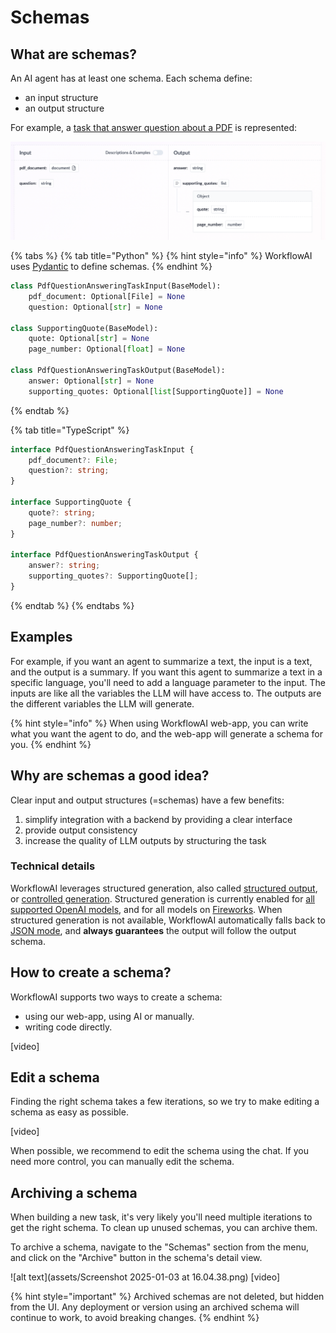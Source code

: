 # Schemas
## What are schemas?
An AI agent has at least one schema. Each schema define:
- an input structure
- an output structure

For example, a [task that answer question about a PDF](https://workflowai.dev/workflowai/tasks/pdf-question-answering/1/schemas) is represented:

![alt text](/docs/assets/images/schema.png)

{% tabs %}
{% tab title="Python" %}
{% hint style="info" %}
WorkflowAI uses [Pydantic](https://docs.pydantic.dev/) to define schemas.
{% endhint %}

```python
class PdfQuestionAnsweringTaskInput(BaseModel):
    pdf_document: Optional[File] = None
    question: Optional[str] = None

class SupportingQuote(BaseModel):
    quote: Optional[str] = None
    page_number: Optional[float] = None

class PdfQuestionAnsweringTaskOutput(BaseModel):
    answer: Optional[str] = None
    supporting_quotes: Optional[list[SupportingQuote]] = None
```
{% endtab %}

{% tab title="TypeScript" %}
```typescript
interface PdfQuestionAnsweringTaskInput {
    pdf_document?: File;
    question?: string;
}

interface SupportingQuote {
    quote?: string;
    page_number?: number;
}

interface PdfQuestionAnsweringTaskOutput {
    answer?: string;
    supporting_quotes?: SupportingQuote[];
}
```
{% endtab %}
{% endtabs %}

## Examples
For example, if you want an agent to summarize a text, the input is a text, and the output is a summary. If you want this agent to summarize a text in a specific language, you'll need to add a language parameter to the input. The inputs are like all the variables the LLM will have access to. The outputs are the different variables the LLM will generate.

{% hint style="info" %}
When using WorkflowAI web-app, you can write what you want the agent to do, and the web-app will generate a schema for you.
{% endhint %}

## Why are schemas a good idea?
Clear input and output structures (=schemas) have a few benefits:
1. simplify integration with a backend by providing a clear interface
2. provide output consistency
3. increase the quality of LLM outputs by structuring the task

### Technical details
WorkflowAI leverages structured generation, also called [structured output](https://platform.openai.com/docs/guides/structured-outputs), or [controlled generation](https://cloud.google.com/vertex-ai/generative-ai/docs/multimodal/control-generated-output). Structured generation is currently enabled for [all supported OpenAI models](https://platform.openai.com/docs/guides/structured-outputs), and for all models on [Fireworks](https://docs.fireworks.ai/structured-responses/structured-response-formatting#structured-response-modes). When structured generation is not available, WorkflowAI automatically falls back to [JSON mode](https://docs.anthropic.com/en/docs/test-and-evaluate/strengthen-guardrails/increase-consistency), and **always guarantees** the output will follow the output schema.


## How to create a schema?
WorkflowAI supports two ways to create a schema:
- using our web-app, using AI or manually. 
- writing code directly.

[video]

## Edit a schema
Finding the right schema takes a few iterations, so we try to make editing a schema as easy as possible.

[video]

When possible, we recommend to edit the schema using the chat. If you need more control, you can manually edit the schema.

## Archiving a schema
When building a new task, it's very likely you'll need multiple iterations to get the right schema. To clean up unused schemas, you can archive them.

To archive a schema, navigate to the "Schemas" section from the menu, and click on the "Archive" button in the schema's detail view.

![alt text](assets/Screenshot 2025-01-03 at 16.04.38.png)
[video]

{% hint style="important" %}
Archived schemas are not deleted, but hidden from the UI. Any deployment or version using an archived schema will continue to work, to avoid breaking changes.
{% endhint %}